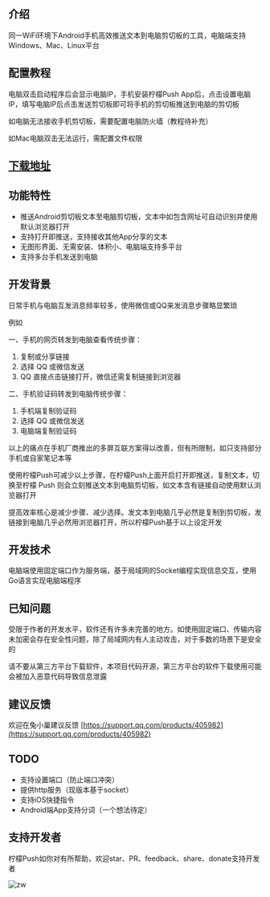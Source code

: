 ## 介绍
同一WiFi环境下Android手机高效推送文本到电脑剪切板的工具，电脑端支持Windows、Mac、Linux平台

## 配置教程
电脑双击启动程序后会显示电脑IP，手机安装柠檬Push App后，点击设置电脑IP，填写电脑IP后点击发送剪切板即可将手机的剪切板推送到电脑的剪切板

如电脑无法接收手机剪切板，需要配置电脑防火墙（教程待补充）

如Mac电脑双击无法运行，需配置文件权限

## [下载地址](https://sibtools.app/lemon_push/docs/download)

## 功能特性
- 推送Android剪切板文本至电脑剪切板，文本中如包含网址可自动识别并使用默认浏览器打开
- 支持打开即推送，支持接收其他App分享的文本
- 无图形界面、无需安装、体积小、电脑端支持多平台
- 支持多台手机发送到电脑


## 开发背景
日常手机与电脑互发消息频率较多，使用微信或QQ来发消息步骤略显繁琐

例如

一、手机的网页转发到电脑查看传统步骤：

1. 复制或分享链接
2. 选择 QQ 或微信发送
3. QQ 直接点击链接打开，微信还需复制链接到浏览器

二、手机验证码转发到电脑传统步骤：

1. 手机端复制验证码
2. 选择 QQ 或微信发送
3. 电脑端复制验证码

以上的痛点在手机厂商推出的多屏互联方案得以改善，但有所限制，如只支持部分手机或自家笔记本等

使用柠檬Push可减少以上步骤，在柠檬Push上面开启打开即推送，复制文本，切换至柠檬 Push 则会立刻推送文本到电脑剪切板，如文本含有链接自动使用默认浏览器打开

提高效率核心是减少步骤、减少选择。发文本到电脑几乎必然是复制到剪切板，发链接到电脑几乎必然用浏览器打开，所以柠檬Push基于以上设定开发

## 开发技术
电脑端使用固定端口作为服务端，基于局域网的Socket编程实现信息交互，使用Go语言实现电脑端程序

## 已知问题
受限于作者的开发水平，软件还有许多未完善的地方。如使用固定端口、传输内容未加密会存在安全性问题，除了局域网内有人主动攻击，对于多数的场景下是安全的

请不要从第三方平台下载软件，本项目代码开源，第三方平台的软件下载使用可能会被加入恶意代码导致信息泄露

## 建议反馈
欢迎在兔小巢建议反馈
[https://support.qq.com/products/405982](https://support.qq.com/products/405982)

## TODO
- 支持设置端口（防止端口冲突）
- 提供http服务（现版本基于socket）
- 支持iOS快捷指令
- Android端App支持分词（一个想法待定）

## 支持开发者

柠檬Push如你对有所帮助，欢迎star、PR、feedback、share、donate支持开发者

![zw](https://raw.githubusercontent.com/ishare20/lemonPush/master/docs/static/img/zw.jpg)